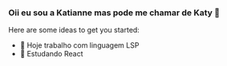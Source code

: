 ### Oii eu sou a Katianne mas pode me chamar de Katy  👋

Here are some ideas to get you started:

- 🔭 Hoje trabalho com linguagem LSP 
- 🌱 Estudando React 

